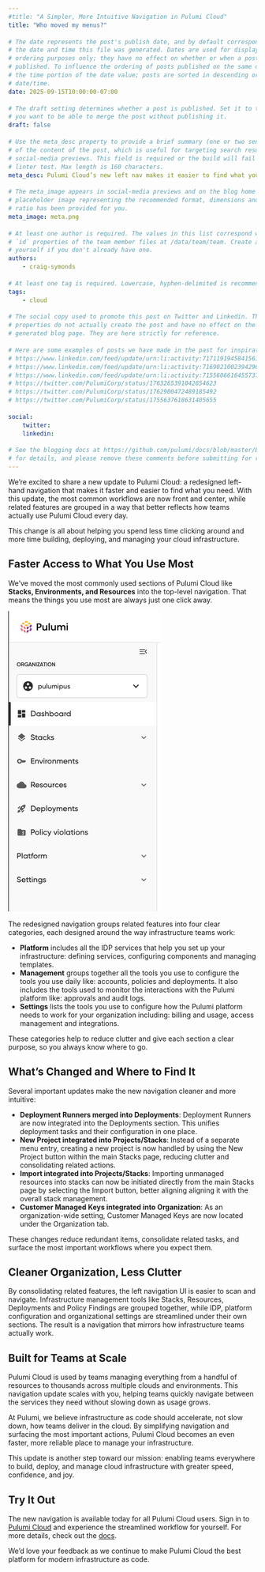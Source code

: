 ```yaml
---
#title: "A Simpler, More Intuitive Navigation in Pulumi Cloud"
title: "Who moved my menus?"

# The date represents the post's publish date, and by default corresponds with
# the date and time this file was generated. Dates are used for display and
# ordering purposes only; they have no effect on whether or when a post is
# published. To influence the ordering of posts published on the same date, use
# the time portion of the date value; posts are sorted in descending order by
# date/time.
date: 2025-09-15T10:00:00-07:00

# The draft setting determines whether a post is published. Set it to true if
# you want to be able to merge the post without publishing it.
draft: false

# Use the meta_desc property to provide a brief summary (one or two sentences)
# of the content of the post, which is useful for targeting search results or
# social-media previews. This field is required or the build will fail the
# linter test. Max length is 160 characters.
meta_desc: Pulumi Cloud’s new left nav makes it easier to find what you need, with simplified categories and faster access to your most used workflows.

# The meta_image appears in social-media previews and on the blog home page. A
# placeholder image representing the recommended format, dimensions and aspect
# ratio has been provided for you.
meta_image: meta.png

# At least one author is required. The values in this list correspond with the
# `id` properties of the team member files at /data/team/team. Create a file for
# yourself if you don't already have one.
authors:
    - craig-symonds

# At least one tag is required. Lowercase, hyphen-delimited is recommended.
tags:
    - cloud

# The social copy used to promote this post on Twitter and Linkedin. These
# properties do not actually create the post and have no effect on the
# generated blog page. They are here strictly for reference.

# Here are some examples of posts we have made in the past for inspiration:
# https://www.linkedin.com/feed/update/urn:li:activity:7171191945841561601
# https://www.linkedin.com/feed/update/urn:li:activity:7169021002394296320
# https://www.linkedin.com/feed/update/urn:li:activity:7155606616455737345
# https://twitter.com/PulumiCorp/status/1763265391042654623
# https://twitter.com/PulumiCorp/status/1762900472489185492
# https://twitter.com/PulumiCorp/status/1755637618631405655

social:
    twitter:
    linkedin:

# See the blogging docs at https://github.com/pulumi/docs/blob/master/BLOGGING.md
# for details, and please remove these comments before submitting for review.
---
```


We’re excited to share a new update to Pulumi Cloud: a redesigned left-hand navigation that makes it faster and easier to find what you need. With this update, the most common workflows are now front and center, while related features are grouped in a way that better reflects how teams actually use Pulumi Cloud every day.

This change is all about helping you spend less time clicking around and more time building, deploying, and managing your cloud infrastructure.

<!--more-->

## Faster Access to What You Use Most

We’ve moved the most commonly used sections of Pulumi Cloud like **Stacks, Environments, and Resources** into the top-level navigation. That means the things you use most are always just one click away.

![Left Navigation](left-nav.png)

The redesigned navigation groups related features into four clear categories, each designed around the way infrastructure teams work:

- **Platform** includes all the IDP services that help you set up your infrastructure: defining services, configuring components and managing templates.
- **Management** groups together all the tools you use to configure the tools you use daily like: accounts, policies and deployments. It also includes the tools used to monitor the interactions with the Pulumi platform like: approvals and audit logs.
- **Settings** lists the tools you use to configure how the Pulumi platform needs to work for your organization including: billing and usage, access management and integrations.

These categories help to reduce clutter and give each section a clear purpose, so you always know where to go.

## What’s Changed and Where to Find It

Several important updates make the new navigation cleaner and more intuitive:

- **Deployment Runners merged into Deployments**: Deployment Runners are now integrated into the Deployments section. This unifies deployment tasks and their configuration in one place.
- **New Project integrated into Projects/Stacks**: Instead of a separate menu entry, creating a new project is now handled by using the New Project button within the main Stacks page, reducing clutter and consolidating related actions.
- **Import integrated into Projects/Stacks**: Importing unmanaged resources into stacks can now be initiated directly from the main Stacks page by selecting the Import button, better aligning aligning it with the overall stack management.
- **Customer Managed Keys integrated into Organization**: As an organization-wide setting, Customer Managed Keys are now located under the Organization tab.

These changes reduce redundant items, consolidate related tasks, and surface the most important workflows where you expect them.

## Cleaner Organization, Less Clutter

By consolidating related features, the left navigation UI is easier to scan and navigate. Infrastructure management tools like Stacks, Resources, Deployments and Policy Findings are grouped together, while IDP, platform configuration and organizational settings are streamlined under their own sections. The result is a navigation that mirrors how infrastructure teams actually work.

## Built for Teams at Scale

Pulumi Cloud is used by teams managing everything from a handful of resources to thousands across multiple clouds and environments. This navigation update scales with you, helping teams quickly navigate between the services they need without slowing down as usage grows.

At Pulumi, we believe infrastructure as code should accelerate, not slow down, how teams deliver in the cloud. By simplifying navigation and surfacing the most important actions, Pulumi Cloud becomes an even faster, more reliable place to manage your infrastructure.  

This update is another step toward our mission: enabling teams everywhere to build, deploy, and manage cloud infrastructure with greater speed, confidence, and joy.

## Try It Out

The new navigation is available today for all Pulumi Cloud users. Sign in to [Pulumi Cloud](https://app.pulumi.com) and experience the streamlined workflow for yourself. For more details, check out the [docs](https://www.pulumi.com/docs/).  

We’d love your feedback as we continue to make Pulumi Cloud the best platform for modern infrastructure as code.
